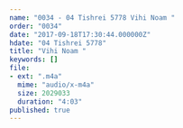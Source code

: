 ```yaml
---
name: "0034 - 04 Tishrei 5778 Vihi Noam "
order: "0034"
date: "2017-09-18T17:30:44.000000Z"
hdate: "04 Tishrei 5778"
title: "Vihi Noam "
keywords: []
file:
- ext: ".m4a"
  mime: "audio/x-m4a"
  size: 2029033
  duration: "4:03"
published: true
---
```


